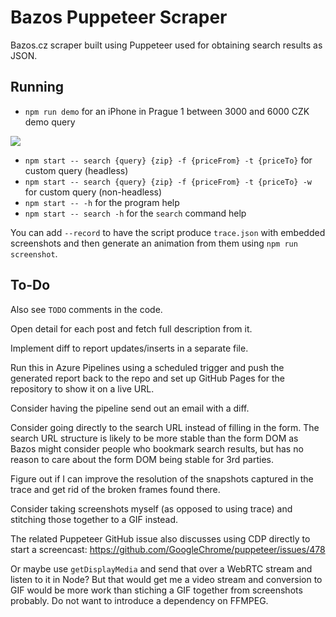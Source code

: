 # Bazos Puppeteer Scraper

Bazos.cz scraper built using Puppeteer used for obtaining search results as JSON.

## Running

- `npm run demo` for an iPhone in Prague 1 between 3000 and 6000 CZK demo query

![](screenshot.gif)

- `npm start -- search {query} {zip} -f {priceFrom} -t {priceTo}` for custom query (headless)
- `npm start -- search {query} {zip} -f {priceFrom} -t {priceTo} -w` for custom query (non-headless)
- `npm start -- -h` for the program help
- `npm start -- search -h` for the `search` command help

You can add `--record` to have the script produce `trace.json` with embedded
screenshots and then generate an animation from them using `npm run screenshot`.

## To-Do

Also see `TODO` comments in the code.

Open detail for each post and fetch full description from it.

Implement diff to report updates/inserts in a separate file.

Run this in Azure Pipelines using a scheduled trigger and
push the generated report back to the repo and set up GitHub
Pages for the repository to show it on a live URL.

Consider having the pipeline send out an email with a diff.

Consider going directly to the search URL instead of filling in the form.
The search URL structure is likely to be more stable than the form DOM as
Bazos might consider people who bookmark search results, but has no reason
to care about the form DOM being stable for 3rd parties.

Figure out if I can improve the resolution of the snapshots captured in the
trace and get rid of the broken frames found there.

Consider taking screenshots myself (as opposed to using trace) and stitching
those together to a GIF instead.

The related Puppeteer GitHub issue also discusses using CDP directly to start a
screencast:
https://github.com/GoogleChrome/puppeteer/issues/478

Or maybe use `getDisplayMedia` and send that over a WebRTC stream and listen to
it in Node? But that would get me a video stream and conversion to GIF would be
more work than stiching a GIF together from screenshots probably. Do not want to
introduce a dependency on FFMPEG.
